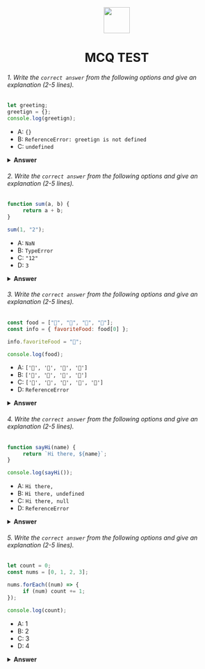 <div align="center">
  <img height="60" src="https://edurev.gumlet.io/AllImages/original/ApplicationImages/CourseImages/944e5d47-8c55-4a89-91e5-22ab5f2798fc_CI.png">
  <h1>MCQ TEST</h1>
</div>

###### 1. Write the `correct answer` from the following options and give an explanation (2-5 lines).

```javascript
let greeting;
greetign = {};
console.log(greetign);
```

-    A: `{}`
-    B: `ReferenceError: greetign is not defined`
-    C: `undefined`

<details><summary><b>Answer</b></summary>
<p>

#### Answer: ?

<i>Write your explanation here</i>

<li>
Ans is option-A:{} because variable name "greetign" using let keyword and also has no assigned value.in second line we assign {} to the "greetign" variable,now it holds {} "empty object".In console.log() we pass greetign and it holds {} so this is the reason the ans is A:"{}".
</li>
</p>
</details>

###### 2. Write the `correct answer` from the following options and give an explanation (2-5 lines).

```javascript
function sum(a, b) {
     return a + b;
}

sum(1, "2");
```

-    A: `NaN`
-    B: `TypeError`
-    C: `"12"`
-    D: `3`

<details><summary><b>Answer</b></summary>
<p>

#### Answer: ?

<i>The answer is C:'"12"'.
because in this we declare a function named sum which contain 2 parameters "a" and "b".WE return a+b
and call the function with given values 1 , "2".In here 1 is a number but "2" is not a number it is a string.So a number and a string's sum never happen.thats why when this function execute ,as "2" is a string thats why it cannot participate with 1 for sum and it return as 12 in output.</i>
</p>
</details>

###### 3. Write the `correct answer` from the following options and give an explanation (2-5 lines).

```javascript
const food = ["🍕", "🍫", "🥑", "🍔"];
const info = { favoriteFood: food[0] };

info.favoriteFood = "🍝";

console.log(food);
```

-    A: `['🍕', '🍫', '🥑', '🍔']`
-    B: `['🍝', '🍫', '🥑', '🍔']`
-    C: `['🍝', '🍕', '🍫', '🥑', '🍔']`
-    D: `ReferenceError`

<details><summary><b>Answer</b></summary>
<p>

#### Answer: ?

<i>The answer is A: `['🍕', '🍫', '🥑', '🍔']`
Because the food variable declares an array with four elements.and variable "info" creates an object.in this object there has a property favoriteFood as key of object and it assign a value of the first element of food array whish is 🍕.Then info.favoriteFood = "🍝";in this line we set the 
value of the favoriteFood property of the object as 🍝.When we console.log(food) we get the original array element as output.Because the change of "info" property does not affect the original array of food.</i>

</p>
</details>

###### 4. Write the `correct answer` from the following options and give an explanation (2-5 lines).

```javascript
function sayHi(name) {
     return `Hi there, ${name}`;
}

console.log(sayHi());
```

-    A: `Hi there,`
-    B: `Hi there, undefined`
-    C: `Hi there, null`
-    D: `ReferenceError`

<details><summary><b>Answer</b></summary>
<p>

#### Answer: ?

<i>The ans is B: `Hi there, undefined`.
because we call the function without any argument so the name variable is undefine in the function.
we use a function named sayHi with parameter "name" then we return "hi there" as comment and ${name}
in here we to destructure parameter value and last we try to console.log() this function without giving any argument or value this is why we get "`Hi there, undefined`"  as an output .""Hi there is a comment""</i>

</p>
</details>

###### 5. Write the `correct answer` from the following options and give an explanation (2-5 lines).

```javascript
let count = 0;
const nums = [0, 1, 2, 3];

nums.forEach((num) => {
     if (num) count += 1;
});

console.log(count);
```

-    A: 1
-    B: 2
-    C: 3
-    D: 4

<details><summary><b>Answer</b></summary>
<p>

#### Answer: ?

<i>The answer is C: 3.
because the count variable is increase every time when the nums is true and nums array true for every element except 1st element.</i>
</p>
</details>
